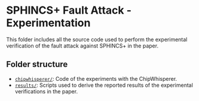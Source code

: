 # SPHINCS+ Fault Attack - Experimentation

This folder includes all the source code used to perform the experimental verification of the fault attack against SPHINCS+ in the paper.

## Folder structure

* [`chipwhisperer/`](chipwhisperer/): Code of the experiments with the ChipWhisperer.
* [`results/`](results/): Scripts used to derive the reported results of the experimental verifications in the paper.